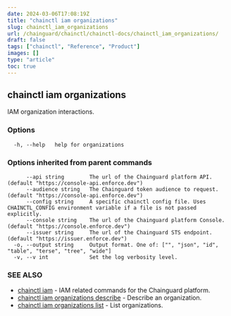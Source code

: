 ```yaml
---
date: 2024-03-06T17:08:19Z
title: "chainctl iam organizations"
slug: chainctl_iam_organizations
url: /chainguard/chainctl/chainctl-docs/chainctl_iam_organizations/
draft: false
tags: ["chainctl", "Reference", "Product"]
images: []
type: "article"
toc: true
---
```

## chainctl iam organizations

IAM organization interactions.

### Options

```
  -h, --help   help for organizations
```

### Options inherited from parent commands

```
      --api string        The url of the Chainguard platform API. (default "https://console-api.enforce.dev")
      --audience string   The Chainguard token audience to request. (default "https://console-api.enforce.dev")
      --config string     A specific chainctl config file. Uses CHAINCTL_CONFIG environment variable if a file is not passed explicitly.
      --console string    The url of the Chainguard platform Console. (default "https://console.enforce.dev")
      --issuer string     The url of the Chainguard STS endpoint. (default "https://issuer.enforce.dev")
  -o, --output string     Output format. One of: ["", "json", "id", "table", "terse", "tree", "wide"]
  -v, --v int             Set the log verbosity level.
```

### SEE ALSO

* [chainctl iam](/chainguard/chainctl/chainctl-docs/chainctl_iam/)	 - IAM related commands for the Chainguard platform.
* [chainctl iam organizations describe](/chainguard/chainctl/chainctl-docs/chainctl_iam_organizations_describe/)	 - Describe an organization.
* [chainctl iam organizations list](/chainguard/chainctl/chainctl-docs/chainctl_iam_organizations_list/)	 - List organizations.

